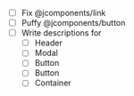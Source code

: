 - [ ] Fix @jcomponents/link
- [ ] Puffy @jcomponents/button
- [ ] Write descriptions for
    - [ ] Header
    - [ ] Modal
    - [ ] Button
    - [ ] Button
    - [ ] Container
